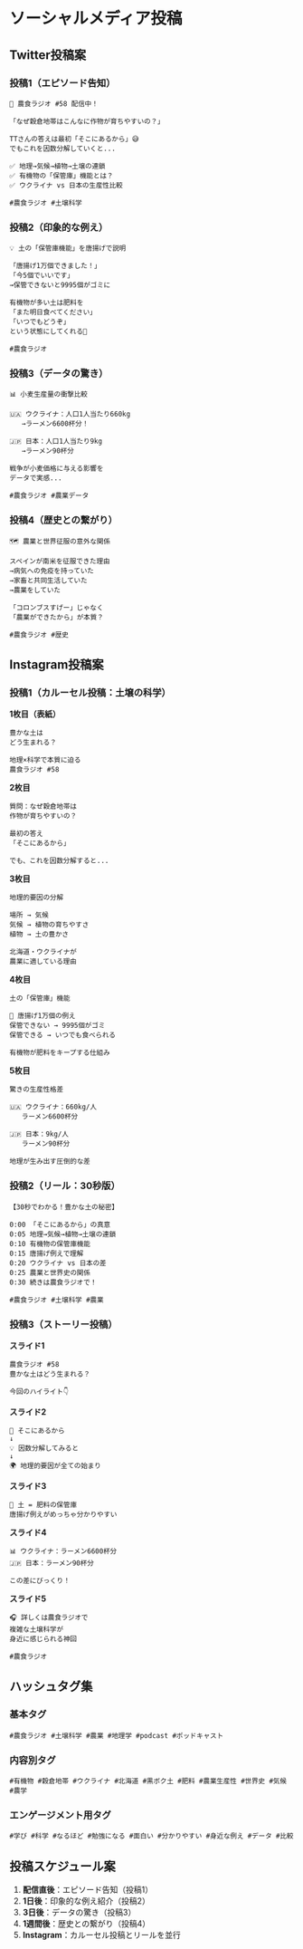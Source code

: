 # ソーシャルメディア投稿

## Twitter投稿案

### 投稿1（エピソード告知）
```
🌱 農食ラジオ #58 配信中！

「なぜ穀倉地帯はこんなに作物が育ちやすいの？」

TTさんの答えは最初「そこにあるから」😅
でもこれを因数分解していくと...

✅ 地理→気候→植物→土壌の連鎖
✅ 有機物の「保管庫」機能とは？
✅ ウクライナ vs 日本の生産性比較

#農食ラジオ #土壌科学
```

### 投稿2（印象的な例え）
```
💡 土の「保管庫機能」を唐揚げで説明

「唐揚げ1万個できました！」
「今5個でいいです」
→保管できないと9995個がゴミに

有機物が多い土は肥料を
「また明日食べてください」
「いつでもどうぞ」
という状態にしてくれる🍖

#農食ラジオ
```

### 投稿3（データの驚き）
```
📊 小麦生産量の衝撃比較

🇺🇦 ウクライナ：人口1人当たり660kg
   →ラーメン6600杯分！

🇯🇵 日本：人口1人当たり9kg
   →ラーメン90杯分

戦争が小麦価格に与える影響を
データで実感...

#農食ラジオ #農業データ
```

### 投稿4（歴史との繋がり）
```
🗺️ 農業と世界征服の意外な関係

スペインが南米を征服できた理由
→病気への免疫を持っていた
→家畜と共同生活していた
→農業をしていた

「コロンブスすげー」じゃなく
「農業ができたから」が本質？

#農食ラジオ #歴史
```

## Instagram投稿案

### 投稿1（カルーセル投稿：土壌の科学）

**1枚目（表紙）**
```
豊かな土は
どう生まれる？

地理×科学で本質に迫る
農食ラジオ #58
```

**2枚目**
```
質問：なぜ穀倉地帯は
作物が育ちやすいの？

最初の答え
「そこにあるから」

でも、これを因数分解すると...
```

**3枚目**
```
地理的要因の分解

場所 → 気候
気候 → 植物の育ちやすさ
植物 → 土の豊かさ

北海道・ウクライナが
農業に適している理由
```

**4枚目**
```
土の「保管庫」機能

🍖 唐揚げ1万個の例え
保管できない → 9995個がゴミ
保管できる → いつでも食べられる

有機物が肥料をキープする仕組み
```

**5枚目**
```
驚きの生産性格差

🇺🇦 ウクライナ：660kg/人
   ラーメン6600杯分

🇯🇵 日本：9kg/人
   ラーメン90杯分

地理が生み出す圧倒的な差
```

### 投稿2（リール：30秒版）
```
【30秒でわかる！豊かな土の秘密】

0:00 「そこにあるから」の真意
0:05 地理→気候→植物→土壌の連鎖
0:10 有機物の保管庫機能
0:15 唐揚げ例えで理解
0:20 ウクライナ vs 日本の差
0:25 農業と世界史の関係
0:30 続きは農食ラジオで！

#農食ラジオ #土壌科学 #農業
```

### 投稿3（ストーリー投稿）

**スライド1**
```
農食ラジオ #58
豊かな土はどう生まれる？

今回のハイライト👇
```

**スライド2**
```
🤔 そこにあるから
↓
💡 因数分解してみると
↓
🌍 地理的要因が全ての始まり
```

**スライド3**
```
🍖 土 = 肥料の保管庫
唐揚げ例えがめっちゃ分かりやすい
```

**スライド4**
```
📊 ウクライナ：ラーメン6600杯分
🇯🇵 日本：ラーメン90杯分

この差にびっくり！
```

**スライド5**
```
🎧 詳しくは農食ラジオで
複雑な土壌科学が
身近に感じられる神回

#農食ラジオ
```

## ハッシュタグ集

### 基本タグ
```
#農食ラジオ #土壌科学 #農業 #地理学 #podcast #ポッドキャスト
```

### 内容別タグ
```
#有機物 #穀倉地帯 #ウクライナ #北海道 #黒ボク土 #肥料 #農業生産性 #世界史 #気候 #農学
```

### エンゲージメント用タグ
```
#学び #科学 #なるほど #勉強になる #面白い #分かりやすい #身近な例え #データ #比較
```

## 投稿スケジュール案

1. **配信直後**：エピソード告知（投稿1）
2. **1日後**：印象的な例え紹介（投稿2）
3. **3日後**：データの驚き（投稿3）
4. **1週間後**：歴史との繋がり（投稿4）
5. **Instagram**：カルーセル投稿とリールを並行